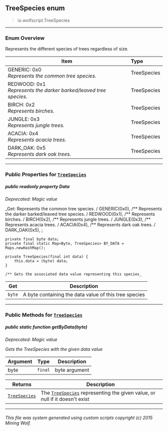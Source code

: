 ## TreeSpecies __enum__

>io.wolfscript.TreeSpecies

---

### Enum Overview

Represents the different species of trees regardless of size.

Item | Type   
--- | :--- 
GENERIC: 0x0<br> _Represents the common tree species._ | TreeSpecies
REDWOOD: 0x1<br> _Represents the darker barked/leaved tree species._ | TreeSpecies
BIRCH: 0x2<br> _Represents birches._ | TreeSpecies
JUNGLE: 0x3<br> _Represents jungle trees._ | TreeSpecies
ACACIA: 0x4<br> _Represents acacia trees._ | TreeSpecies
DARK_OAK: 0x5<br> _Represents dark oak trees._ | TreeSpecies



---


### Public Properties for [`TreeSpecies`](TreeSpecies.md)

##### <a id='data'></a>public  readonly property __Data__
_Deprecated: Magic value_

_Get: Represents the common tree species. /
    GENERIC(0x0),
    /** Represents the darker barked/leaved tree species. /
    REDWOOD(0x1),
    /** Represents birches. /
    BIRCH(0x2),
    /** Represents jungle trees. /
    JUNGLE(0x3),
    /** Represents acacia trees. /
    ACACIA(0x4),
    /** Represents dark oak trees. /
    DARK_OAK(0x5),
    ;

    private final byte data;
    private final static Map<Byte, TreeSpecies> BY_DATA = Maps.newHashMap();

    private TreeSpecies(final int data) {
        this.data = (byte) data;
    }

    /** Gets the associated data value representing this species_

Get | Description
--- | --- 
`byte` | A byte containing the data value of this tree species



---

### Public Methods for [`TreeSpecies`](TreeSpecies.md)

##### <a id='getbydata'></a>public static function __getByData__(byte)
_Deprecated: Magic value_

_Gets the TreeSpecies with the given data value_

Argument | Type | Description  
--- | --- | --- 
byte | `final` | byte argument

Returns | Description
--- | --- 
[`TreeSpecies`](TreeSpecies.md) | The [`TreeSpecies`](TreeSpecies.md) representing the given value, or null if it doesn't exist


---


###### This file was system generated using custom scripts copyright (c) 2015 Mining Wolf.
	

